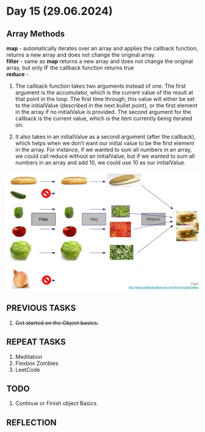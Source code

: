 # Day  15 (29.06.2024)

## Array Methods

**map** - automatically iterates over an array and applies the callback function, returns a new array and does not change the original array.  
**filter** - same as **map** returns a new array and does not change the original array, but only IF the callback function returns true  
**reduce** -

1. The callback function takes two arguments instead of one. The first argument is the accumulator, which is the current value of the result at that point in the loop. The first time through, this value will either be set to the initialValue (described in the next bullet point), or the first element in the array if no initialValue is provided. The second argument for the callback is the current value, which is the item currently being iterated on.

2. It also takes in an initialValue as a second argument (after the callback), which helps when we don’t want our initial value to be the first element in the array. For instance, if we wanted to sum all numbers in an array, we could call reduce without an initialValue, but if we wanted to sum all numbers in an array and add 10, we could use 10 as our initialValue.

![array methods](array_methods.png)

## PREVIOUS TASKS

1. ~~Get started on the Object basics.~~

## REPEAT TASKS

1. Meditation
2. Flexbox Zombies
3. LeetCode

## TODO

1. Continue or Finish object Basics.

## REFLECTION
